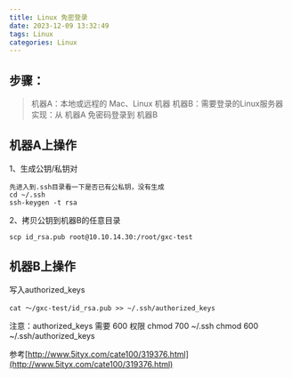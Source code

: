 ```yaml
---
title: Linux 免密登录
date: 2023-12-09 13:32:49
tags: Linux
categories: Linux
---
```


## 步骤：
> 机器A：本地或远程的 Mac、Linux 机器
> 机器B：需要登录的Linux服务器
> 实现：从 机器A 免密码登录到 机器B

## 机器A上操作
1、生成公钥/私钥对
```
先进入到.ssh目录看一下是否已有公私钥，没有生成
cd ~/.ssh
ssh-keygen -t rsa
```
2、拷贝公钥到机器B的任意目录
```
scp id_rsa.pub root@10.10.14.30:/root/gxc-test
```
## 机器B上操作
写入authorized_keys
```
cat ～/gxc-test/id_rsa.pub >> ~/.ssh/authorized_keys
```
注意：authorized_keys 需要 600 权限
chmod 700 ~/.ssh
chmod 600 ~/.ssh/authorized_keys

参考[http://www.5ityx.com/cate100/319376.html](http://www.5ityx.com/cate100/319376.html)
